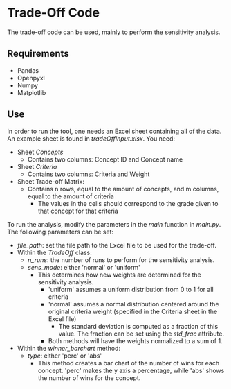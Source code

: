 # Trade-Off Code

The trade-off code can be used, mainly to perform the sensitivity analysis.

## Requirements

- Pandas
- Openpyxl
- Numpy
- Matplotlib

## Use

In order to run the tool, one needs an Excel sheet containing all of the data.
An example sheet is found in _tradeOffInput.xlsx_. You need:

- Sheet _Concepts_
  - Contains two columns: Concept ID and Concept name
- Sheet _Criteria_
  - Contains two columns: Criteria and Weight
- Sheet Trade-off Matrix:
  - Contains n rows, equal to the amount of concepts, and m columns, equal to the amount of criteria
    - The values in the cells should correspond to the grade given to that concept for that criteria

To run the analysis, modify the parameters in the _main_ function in _main.py_. The following parameters can be set:

- _file\_path_: set the file path to the Excel file to be used for the trade-off.
- Within the _TradeOff_ class:
  - _n_runs_: the number of runs to perform for the sensitivity analysis.
  - _sens_mode_: either 'normal' or 'uniform'
    - This determines how new weights are determined for the sensitivity analysis.
      - 'uniform' assumes a uniform distribution from 0 to 1 for all criteria
      - 'normal' assumes a normal distribution centered around the original criteria weight (specified in the Criteria sheet in the Excel file)
        - The standard deviation is computed as a fraction of this value. The fraction can be set using the _std_frac_ attribute.
      - Both methods will have the weights normalized to a sum of 1.
- Within the _winner_barchart_ method:
  - _type_: either 'perc' or 'abs'
    - This method creates a bar chart of the number of wins for each concept. 'perc' makes the y axis a percentage, while 'abs' shows the number of wins for the concept.
